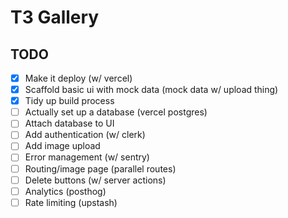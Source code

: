 # T3 Gallery

## TODO

- [x] Make it deploy (w/ vercel)
- [x] Scaffold basic ui with mock data (mock data w/ upload thing)
- [x] Tidy up build process
- [ ] Actually set up a database (vercel postgres)
- [ ] Attach database to UI
- [ ] Add authentication (w/ clerk)
- [ ] Add image upload
- [ ] Error management (w/ sentry)
- [ ] Routing/image page (parallel routes)
- [ ] Delete buttons (w/ server actions)
- [ ] Analytics (posthog)
- [ ] Rate limiting (upstash)

